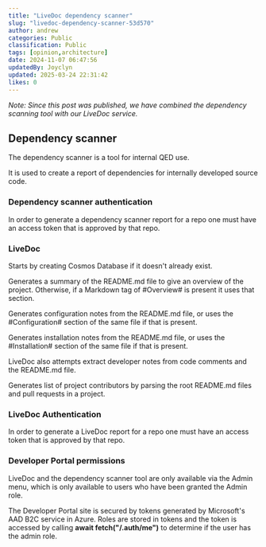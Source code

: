 ```yaml
---
title: "LiveDoc dependency scanner"
slug: "livedoc-dependency-scanner-53d570"
author: andrew
categories: Public
classification: Public
tags: [opinion,architecture]
date: 2024-11-07 06:47:56 
updatedBy: Joyclyn
updated: 2025-03-24 22:31:42 
likes: 0
---
```


*Note: Since this post was published, we have combined the dependency scanning tool with our LiveDoc service.*

## Dependency scanner

The dependency scanner is a tool for internal QED use.

It is used to create a report of dependencies for internally developed source code.

### Dependency scanner authentication

In order to generate a dependency scanner report for a repo one must have an access token that is approved by that repo.

### LiveDoc

Starts by creating Cosmos Database if it doesn't already exist.

Generates a summary of the README.md file to give an overview of the project. Otherwise, if a Markdown tag of #Overview# is present it uses that section.

Generates configuration notes from the README.md file, or uses the #Configuration# section of the same file if that is present.

Generates installation notes from the README.md file, or uses the #Installation# section of the same file if that is present.

LiveDoc also attempts extract developer notes from code comments and the README.md file.

Generates list of project contributors by parsing the root README.md files and pull requests in a project.


### LiveDoc Authentication

In order to generate a LiveDoc report for a repo one must have an access token that is approved by that repo.


### Developer Portal permissions

LiveDoc and the dependency scanner tool are only available via the Admin menu, which is only available to users who have been granted the Admin role.

The Developer Portal site is secured by tokens generated by Microsoft's AAD B2C service in Azure. Roles are stored in tokens and the token is accessed by calling **await fetch("/.auth/me")** to determine if the user has the admin role.